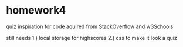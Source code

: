 # homework4
quiz
inspiration for code aquired from StackOverflow and w3Schools 

still needs 
1.) local storage for highscores
2.) css to make it look a quiz
